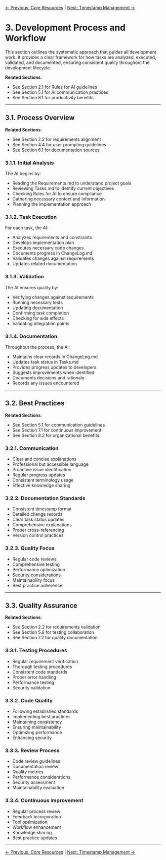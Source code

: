 [← Previous: Core Resources](./02_Core_Resources.md) | [Next: Timestamp Management →](./04_Timestamp_Management.md)

# 3. Development Process and Workflow

This section outlines the systematic approach that guides all development work. It provides a clear framework for how tasks are analyzed, executed, validated, and documented, ensuring consistent quality throughout the development lifecycle.

**Related Sections**:
- See Section 2.1 for Rules for AI guidelines
- See Section 5.1 for AI communication practices
- See Section 8.1 for productivity benefits

---

## 3.1. Process Overview

**Related Sections**:
- See Section 2.2 for requirements alignment
- See Section 4.4 for user prompting guidelines
- See Section 6.1 for documentation sources

### 3.1.1. Initial Analysis
The AI begins by:
- Reading the Requirements.md to understand project goals
- Reviewing Tasks.md to identify current objectives
- Checking Rules for AI to ensure compliance
- Gathering necessary context and information
- Planning the implementation approach

### 3.1.2. Task Execution
For each task, the AI:
- Analyzes requirements and constraints
- Develops implementation plan
- Executes necessary code changes
- Documents progress in ChangeLog.md
- Validates changes against requirements
- Updates related documentation

### 3.1.3. Validation
The AI ensures quality by:
- Verifying changes against requirements
- Running necessary tests
- Updating documentation
- Confirming task completion
- Checking for side effects
- Validating integration points

### 3.1.4. Documentation
Throughout the process, the AI:
- Maintains clear records in ChangeLog.md
- Updates task status in Tasks.md
- Provides progress updates to developers
- Suggests improvements when identified
- Documents decisions and rationale
- Records any issues encountered

---

## 3.2. Best Practices

**Related Sections**:
- See Section 5.1 for communication guidelines
- See Section 7.1 for continuous improvement
- See Section 8.2 for organizational benefits

### 3.2.1. Communication
- Clear and concise explanations
- Professional but accessible language
- Proactive issue identification
- Regular progress updates
- Consistent terminology usage
- Effective knowledge sharing

### 3.2.2. Documentation Standards
- Consistent timestamp format
- Detailed change records
- Clear task status updates
- Comprehensive explanations
- Proper cross-referencing
- Version control practices

### 3.2.3. Quality Focus
- Regular code reviews
- Comprehensive testing
- Performance optimization
- Security considerations
- Maintainability focus
- Best practice adherence

---

## 3.3. Quality Assurance

**Related Sections**:
- See Section 2.2 for requirements validation
- See Section 5.6 for testing collaboration
- See Section 7.2 for quality documentation

### 3.3.1. Testing Procedures
- Regular requirement verification
- Thorough testing procedures
- Consistent code standards
- Proper error handling
- Performance testing
- Security validation

### 3.3.2. Code Quality
- Following established standards
- Implementing best practices
- Maintaining consistency
- Ensuring maintainability
- Optimizing performance
- Enhancing security

### 3.3.3. Review Process
- Code review guidelines
- Documentation review
- Quality metrics
- Performance considerations
- Security assessment
- Maintainability evaluation

### 3.3.4. Continuous Improvement
- Regular process review
- Feedback incorporation
- Tool optimization
- Workflow enhancement
- Knowledge sharing
- Best practice updates

---

[← Previous: Core Resources](./02_Core_Resources.md) | [Next: Timestamp Management →](./04_Timestamp_Management.md) 